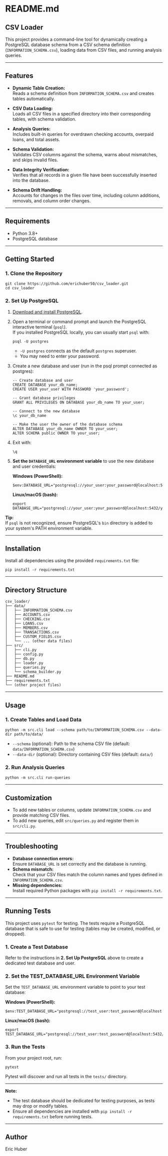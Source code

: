 # README.md

## CSV Loader

This project provides a command-line tool for dynamically creating a PostgreSQL database schema from a CSV schema definition (`INFORMATION_SCHEMA.csv`), loading data from CSV files, and running analysis queries.

---

## Features

- **Dynamic Table Creation:**  
  Reads a schema definition from `INFORMATION_SCHEMA.csv` and creates tables automatically.

- **CSV Data Loading:**  
  Loads all CSV files in a specified directory into their corresponding tables, with schema validation.

- **Analysis Queries:**  
  Includes built-in queries for overdrawn checking accounts, overpaid loans, and total assets.

- **Schema Validation:**  
  Validates CSV columns against the schema, warns about mismatches, and skips invalid files.

- **Data Integrity Verification:**  
  Verifies that all records in a given file have been successfully inserted into the database.

- **Schema Drift Handling:**  
  Accounts for changes in the files over time, including column additions, removals, and column order changes.

---

## Requirements

- Python 3.8+
- PostgreSQL database

---

## Getting Started

### 1. Clone the Repository

```
git clone https://github.com/erichuber50/csv_loader.git
cd csv_loader
```

### 2. Set Up PostgreSQL

1. [Download and install PostgreSQL](https://www.postgresql.org/download/).

2. Open a terminal or command prompt and launch the PostgreSQL interactive terminal (`psql`).  
   If you installed PostgreSQL locally, you can usually start `psql` with:
   ```
   psql -U postgres
   ```
   - `-U postgres` connects as the default `postgres` superuser.
   - You may need to enter your password.

3. Create a new database and user (run in the psql prompt connected as postgres):
   ```
   -- Create database and user
   CREATE DATABASE your_db_name;
   CREATE USER your_user WITH PASSWORD 'your_password';

   -- Grant database privileges
   GRANT ALL PRIVILEGES ON DATABASE your_db_name TO your_user;

   -- Connect to the new database
   \c your_db_name

   -- Make the user the owner of the database schema
   ALTER DATABASE your_db_name OWNER TO your_user;
   ALTER SCHEMA public OWNER TO your_user;
   ```
4. Exit with:
   ```
   \q
   ```

5. **Set the `DATABASE_URL` environment variable** to use the new database and user credentials:

   **Windows (PowerShell):**
   ```
   $env:DATABASE_URL="postgresql://your_user:your_password@localhost:5432/your_db_name"
   ```

   **Linux/macOS (bash):**
   ```
   export DATABASE_URL="postgresql://your_user:your_password@localhost:5432/your_db_name"
   ```

**Tip:**  
If `psql` is not recognized, ensure PostgreSQL's `bin` directory is added to your system's PATH environment variable.

---

## Installation

Install all dependencies using the provided `requirements.txt` file:

```
pip install -r requirements.txt
```

---

## Directory Structure

```
csv_loader/
├── data/
│   ├── INFORMATION_SCHEMA.csv
│   ├── ACCOUNTS.csv
│   ├── CHECKING.csv
│   ├── LOANS.csv
│   ├── MEMBERS.csv
│   ├── TRANSACTIONS.csv
│   ├── CUSTOM_FIELDS.csv
│   └── ... (other data files)
├── src/
│   ├── cli.py
│   ├── config.py
│   ├── db.py
│   ├── loader.py
│   ├── queries.py
│   └── schema_builder.py
├── README.md
├── requirements.txt
└── (other project files)
```

---

## Usage

### 1. Create Tables and Load Data

```
python -m src.cli load --schema path/to/INFORMATION_SCHEMA.csv --data-dir path/to/data/
```
- `--schema` (optional): Path to the schema CSV file (default: `data/INFORMATION_SCHEMA.csv`)
- `--data-dir` (optional): Directory containing CSV files (default: `data/`)

### 2. Run Analysis Queries

```
python -m src.cli run-queries
```

---

## Customization

- To add new tables or columns, update `INFORMATION_SCHEMA.csv` and provide matching CSV files.
- To add new queries, edit `src/queries.py` and register them in `src/cli.py`.

---

## Troubleshooting

- **Database connection errors:**  
  Ensure `DATABASE_URL` is set correctly and the database is running.
- **Schema mismatch:**  
  Check that your CSV files match the column names and types defined in `INFORMATION_SCHEMA.csv`.
- **Missing dependencies:**  
  Install required Python packages with `pip install -r requirements.txt`.

---

## Running Tests

This project uses `pytest` for testing. The tests require a PostgreSQL database that is safe to use for testing (tables may be created, modified, or dropped).

### 1. Create a Test Database

Refer to the instructions in **2. Set Up PostgreSQL** above to create a dedicated test database and user.

### 2. Set the TEST_DATABASE_URL Environment Variable

Set the `TEST_DATABASE_URL` environment variable to point to your test database:

**Windows (PowerShell):**
```
$env:TEST_DATABASE_URL="postgresql://test_user:test_password@localhost:5432/test_db"
```

**Linux/macOS (bash):**
```
export TEST_DATABASE_URL="postgresql://test_user:test_password@localhost:5432/test_db"
```

### 3. Run the Tests

From your project root, run:

```
pytest
```

Pytest will discover and run all tests in the `tests/` directory.

---

**Note:**  
- The test database should be dedicated for testing purposes, as tests may drop or modify tables.
- Ensure all dependencies are installed with `pip install -r requirements.txt` before running tests.

---

## Author

Eric Huber
